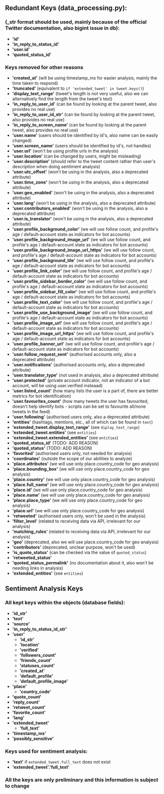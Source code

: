 ## Redundant Keys (data_processing.py):

### (_str format should be used, mainly because of the official Twitter documentation, also bigint issue in db):

- **'id'**
- **'in_reply_to_status_id'**
- **'user.id'**
- **'quoted_status_id'**

### Keys removed for other reasons

- **'created_at'** (will be using timestamp_ms for easier analysis, mainly the
  time taken to respond)
- **'truncated'** (equivalent to `if 'extended_tweet' in tweet.keys()`)
- **'display_text_range'** (tweet's length is not very useful, also we can
  alternatively find the length from the tweet's text)
- **'in_reply_to_user_id'** (can be found by looking at the parent tweet, also
  provides no real use)
- **'in_reply_to_user_id_str'** (can be found by looking at the parent tweet,
  also provides no real use)
- **'in_reply_to_screen_name'** (can be found by looking at the parent tweet,
  also provides no real use)
- **'user.name'** (users should be identified by id's, also name can be easily
  changed)
- **'user.screen_name'** (users should be identified by id's, not handles)
- **'user.url'** (won't be using profile urls in the analysis)
- **'user.location'** (can be changed by users, might be misleading)
- **'user.description'** (should refer to the tweet content rather than user's
  description when doing sentiment analysis)
- **'user.utc_offset'** (won't be using in the analysis, also a deprecated
  attribute)
- **'user.time_zone'** (won't be using in the analysis, also a deprecated
  attribute)
- **'user.geo_enabled'** (won't be using in the analysis, also a deprecated
  attribute)
- **'user.lang'** (won't be using in the analysis, also a deprecated attribute)
- **'user.contributors_enabled'** (won't be using in the analysis, also a
  deprecated attribute)
- **'user.is_translator'** (won't be using in the analysis, also a deprecated
  attribute)
- **'user.profile_background_color'** (we will use follow count, and profile's
  age / default-account state as indicators for bot accounts)
- **'user.profile_background_image_url'** (we will use follow count, and
  profile's age / default-account state as indicators for bot accounts)
- **'user.profile_background_image_url_https'** (we will use follow count, and
  profile's age / default-account state as indicators for bot accounts)
- **'user.profile_background_tile'** (we will use follow count, and profile's
  age / default-account state as indicators for bot accounts)
- **'user.profile_link_color'** (we will use follow count, and profile's age /
  default-account state as indicators for bot accounts)
- **'user.profile_sidebar_border_color'** (we will use follow count, and
  profile's age / default-account state as indicators for bot accounts)
- **'user.profile_sidebar_fill_color'** (we will use follow count, and profile's
  age / default-account state as indicators for bot accounts)
- **'user.profile_text_color'** (we will use follow count, and profile's age /
  default-account state as indicators for bot accounts)
- **'user.profile_use_background_image'** (we will use follow count, and
  profile's age / default-account state as indicators for bot accounts)
- **'user.profile_image_url'** (we will use follow count, and profile's age /
  default-account state as indicators for bot accounts)
- **'user.profile_image_url_https'** (we will use follow count, and profile's
  age / default-account state as indicators for bot accounts)
- **'user.profile_banner_url'** (we will use follow count, and profile's age /
  default-account state as indicators for bot accounts)
- **'user.follow_request_sent'** (authorised accounts only, also a deprecated
  attribute)
- **'user.notifications'** (authorised accounts only, also a deprecated
  attribute)
- **'user.translator_type'** (not used in analysis, also a deprecated attribute)
- **'user.protected'** (private account indicator, not an indicator of a bot
  account, will be using user.verified insteaad)
- **'user.listed_count'** (how many lists the user is a part of, there are
  better metrics for bot identification)
- **'user.favourites_count'** (how many tweets the user has favourited, doesn't
  help identify bots - scripts can be set to favourite all/none tweets in the
  feed)
- **'user.following'** (authorised users only, also a deprecated attribute)
- **'entities'** (hashtags, mentions, etc., all of which can be found in `text`)
- **'extended_tweet.display_text_range'** (see `diplay_text_range`)
- **'extended_tweet.entities'** (see `entities`)
- **'extended_tweet.extended_entities'** (see `entities`)
- **'quoted_status_id'** (TODO: ADD REASON)
- **'quoted_status'** (TODO: ADD REASON)
- **'favorited'** (authorised users only, not needed for analysis)
- **'coordinates'** (outside the scope of our abilities to analyze)
- **'place.attributes'** (we will use only place.country_code for geo analysis)
- **'place.bounding_box'** (we will use only place.country_code for geo analysis)
- **'place.country'** (we will use only place.country_code for geo analysis)
- **'place.full_name'** (we will use only place.country_code for geo analysis)
- **'place.id'** (we will use only place.country_code for geo analysis)
- **'place.name'** (we will use only place.country_code for geo analysis)
- **'place.place_type'** (we will use only place.country_code for geo analysis)
- **'place.url'** (we will use only place.country_code for geo analysis)
- **'retweeted'** (authorised users only, won't be used in the analysis)
- **'filter_level'** (related to receiving data via API, irrelevant for our 
  analysis)
- **'matching_rules'** (related to receiving data via API, irrelevant for our 
  analysis)
- **'geo'** (deprecated, also we will use place.country_code for geo analysis)
- **'contributors'** (deprecated, unclear purpose, won't be used)
- **'is_quote_status'** (can be checked via the value of `quoted_status`)
- **'retweeted_status'** 
- **'quoted_status_permalink'** (no documentation about it, also won't be 
  needing links in analysis)
- **'extended_entities'** (see `entities`)

## Sentiment Analysis Keys

### All kept keys within the objects (database fields):

- **'id_str'**
- **'text'**
- **'source'**
- **'in_reply_to_status_id_str'**
- **'user'**
    - **'id_str'**
    - **'location'**
    - **'verified'**
    - **'followers_count'**
    - **'friends_count'**
    - **'statuses_count'**
    - **'created_at'**
    - **'default_profile'**
    - **'default_profile_image'**
- **'place'**
    - **'country_code'**
- **'quote_count'**
- **'reply_count'**
- **'retweet_count'**
- **'favorite_count'**
- **'lang'**
- **'extended_tweet'**
    - **'full_text'**
- **'timestamp_ms'**
- **'possibly_sensitive'**

### Keys used for sentiment analysis:

- **'text'** if `extended_tweet.full_text` does not exist
- **'extended_tweet'.'full_text'**

### All the keys are only preliminary and this information is subject to change
